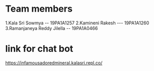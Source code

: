 
# Team members

  1.Kala Sri Sowmya -- 19PA1A1257 2.Kamineni Rakesh --- 19PA1A1260 3.Ramanjaneya Reddy Jilella -- 19PA1A0466
 
 # link for chat bot
   
   https://infamousadoredmineral.kalasri.repl.co/
